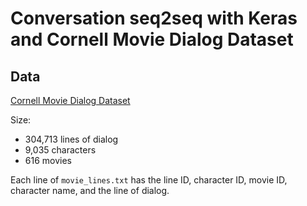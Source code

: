 
# Conversation seq2seq with Keras and Cornell Movie Dialog Dataset

## Data

[Cornell Movie Dialog Dataset](https://www.cs.cornell.edu/~cristian/Cornell_Movie-Dialogs_Corpus.html)

Size:

- 304,713 lines of dialog
- 9,035 characters
- 616 movies

Each line of `movie_lines.txt` has the line ID, character ID, movie ID, character name, and the line of dialog.


